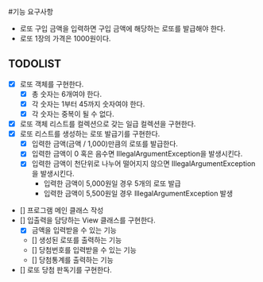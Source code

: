 #기능 요구사항
- 로또 구입 금액을 입력하면 구입 금액에 해당하는 로또를 발급해야 한다.
- 로또 1장의 가격은 1000원이다.

## TODOLIST
- [x] 로또 객체를 구현한다.
  - [x] 총 숫자는 6개여야 한다.
  - [x] 각 숫자는 1부터 45까지 숫자여야 한다.
  - [x] 각 숫자는 중복이 될 수 없다.
- [x] 로또 객체 리스트를 컬렉션으로 갖는 일급 컬렉션을 구현한다.
- [x] 로또 리스트를 생성하는 로또 발급기를 구현한다. 
  - [x] 입력한 금액(금액 / 1,000)만큼의 로또를 발급한다.
  - [x] 입력한 금액이 0 혹은 음수면 IllegalArgumentException을 발생시킨다.
  - [x] 입력한 금액이 천단위로 나누어 떨어지지 않으면 IllegalArgumentException을 발생시킨다. 
    - 입력한 금액이 5,000원일 경우 5개의 로또 발급
    - 입력한 금액이 5,500원일 경우 IllegalArgumentException 발생
- [] 프로그램 메인 클래스 작성
- [] 입출력을 담당하는 View 클래스를 구현한다.
  - [x] 금액을 입력받을 수 있는 기능
  - [] 생성된 로또를 출력하는 기능
  - [] 당첨번호를 입력받을 수 있는 기능
  - [] 당첨통계를 출력하는 기능
- [] 로또 당첨 판독기를 구현한다. 
